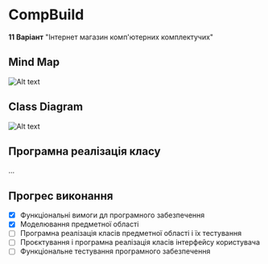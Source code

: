 # CompBuild
**11 Варіант** "Інтернет магазин комп'ютерних комплектучих"

## Mind Map
![Alt text](https://lucid.app/lucidchart/99334229-6033-40c9-874f-3540df9e1f67/edit?invitationId=inv_d54f4774-937f-4bcf-ad30-11a1976d2d42)

## Class Diagram
![Alt text](https://lucid.app/lucidchart/c36be31a-2f36-4e84-9d94-f7fccc4feb94/edit?invitationId=inv_da34b4c6-933b-4724-be17-def6ccb17b2d)

## Програмна реалізація класу
...

## Прогрес виконання

- [x] Функціональні вимоги дл програмного забезпечення
- [x] Моделювання предметної області
- [ ] Програмна реалізація класів предметної області і їх тестування
- [ ] Проєктування і програмна реалізація класів інтерфейсу користувача 
- [ ] Функціональне тестування програмного забезпечення